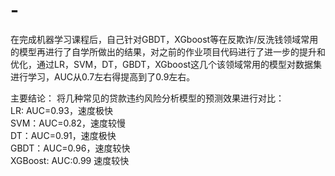 # -
在完成机器学习课程后，自己针对GBDT，XGboost等在反欺诈/反洗钱领域常用的模型再进行了自学所做出的结果，对之前的作业项目代码进行了进一步的提升和优化，通过LR，SVM，DT，GBDT，XGboost这几个该领域常用的模型对数据集进行学习，AUC从0.7左右得提高到了0.9左右。


主要结论：
将几种常见的贷款违约风险分析模型的预测效果进行对比：  
LR: AUC=0.93，速度极快  
SVM：AUC=0.82，速度较慢  
DT：AUC=0.91，速度极快  
GBDT：AUC=0.96，速度较快  
XGBoost: AUC:0.99 速度较快  
